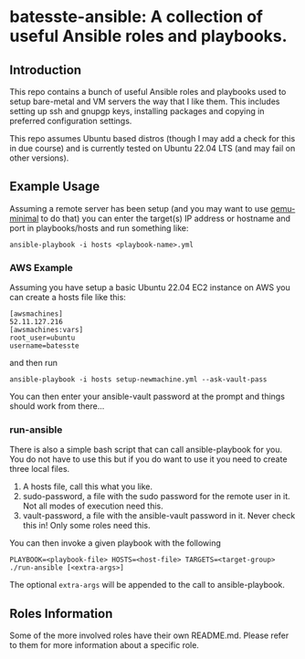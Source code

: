 # batesste-ansible: A collection of useful Ansible roles and playbooks.

## Introduction

This repo contains a bunch of useful Ansible roles and playbooks used
to setup bare-metal and VM servers the way that I like them. This
includes setting up ssh and gnupgp keys, installing packages and
copying in preferred configuration settings.

This repo assumes Ubuntu based distros (though I may add a check for
this in due course) and is currently tested on Ubuntu 22.04 LTS (and
may fail on other versions).

## Example Usage

Assuming a remote server has been setup (and you may want to use
[qemu-minimal][1] to do that) you can enter the target(s) IP address
or hostname and port in playbooks/hosts and run something like:
```
ansible-playbook -i hosts <playbook-name>.yml
```
### AWS Example

Assuming you have setup a basic Ubuntu 22.04 EC2 instance on AWS you
can create a hosts file like this:
```
[awsmachines]
52.11.127.216
[awsmachines:vars]
root_user=ubuntu
username=batesste
```
and then run
```
ansible-playbook -i hosts setup-newmachine.yml --ask-vault-pass
```
You can then enter your ansible-vault password at the prompt and
things should work from there...

### run-ansible

There is also a simple bash script that can call ansible-playbook for
you. You do not have to use this but if you do want to use it you need
to create three local files.

1. A hosts file, call this what you like.
1. sudo-password, a file with the sudo password for the remote user in
it. Not all modes of execution need this.
1. vault-password, a file with the ansible-vault password in it. Never
check this in! Only some roles need this.

You can then invoke a given playbook with the following
```
PLAYBOOK=<playbook-file> HOSTS=<host-file> TARGETS=<target-group> ./run-ansible [<extra-args>]
```
The optional ```extra-args``` will be appended to the call to
ansible-playbook.

## Roles Information

Some of the more involved roles have their own README.md. Please refer
to them for more information about a specific role.

[1]: https://github.com/sbates130272/qemu-minimal/blob/master/scripts/gen-image
